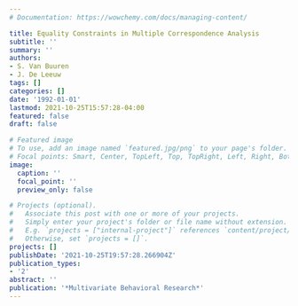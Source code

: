 ```yaml
---
# Documentation: https://wowchemy.com/docs/managing-content/

title: Equality Constraints in Multiple Correspondence Analysis
subtitle: ''
summary: ''
authors:
- S. Van Buuren
- J. De Leeuw
tags: []
categories: []
date: '1992-01-01'
lastmod: 2021-10-25T15:57:28-04:00
featured: false
draft: false

# Featured image
# To use, add an image named `featured.jpg/png` to your page's folder.
# Focal points: Smart, Center, TopLeft, Top, TopRight, Left, Right, BottomLeft, Bottom, BottomRight.
image:
  caption: ''
  focal_point: ''
  preview_only: false

# Projects (optional).
#   Associate this post with one or more of your projects.
#   Simply enter your project's folder or file name without extension.
#   E.g. `projects = ["internal-project"]` references `content/project/deep-learning/index.md`.
#   Otherwise, set `projects = []`.
projects: []
publishDate: '2021-10-25T19:57:28.266904Z'
publication_types:
- '2'
abstract: ''
publication: '*Multivariate Behavioral Research*'
---
```

